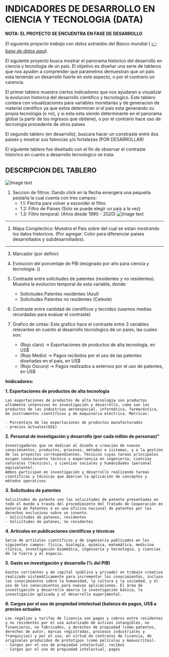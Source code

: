 # INDICADORES DE DESARROLLO EN CIENCIA Y TECNOLOGIA (DATA)

**NOTA: EL PROYECTO SE ENCUENTRA EN FASE DE DESARROLLO**

*El siguiente proyecto trabaja con datos extraidos del Banco mundial ( [👉 base de datos aqui](https://datos.bancomundial.org/indicador)).*

El siguiente proyecto busca mostrar el panorama historico del desarrollo en ciencia y tecnologia de un pais. El objetivo es diseñar una serie de tableros que nos ayuden a comprender que parametros demuestran que un pais esta teniendo un desarrollo fuerte en este aspecto, o por el contrario un carencia. 

El primer tablero muestra ciertos indicadores que nos ayudaran a visualizar la evolucion historica del desarrollo cientifico y tecnologico. Este tablero contara con visualizaciones para variables monetarias y de generacion de material cientifico ya que estos determinan si el pais esta generando su propia tecnologia (o no), y si esta esta siendo determinante en el panorama global (a partir de los ingresos que obtiene), o por el contrario hace uso de tecnologia procedente de otros paises

El segundo tablero (en desarrollo), buscara hacer un constraste entre dos paises y mostrar sus falencias y/o fortalezas (POR DESARROLLAR)



El siguiente tablero fue diseñado con el fin de observar el contraste historico en cuanto a desarrollo tecnologico se trata. 

## DESCRIPCION DEL TABLERO

![Image text](1.png)

1. Seccion de filtros: Dando click en la flecha emergera una pequeña pestaña la cual cuenta con tres campos:
    - 1.1: Flecha para volver a esconder el filtro
    - 1.2: Filtro de Paises (Solo se puede elegir un pais a la vez)
    - 1.3: Filtro temporal: (Años desde 1990 - 2020)
![Image text](2.png)
--------------------

2. Mapa Coroplectico: Muestra el Pais sobre del cual se estan mostrando los datos historicos. (Por agregar: Color para diferenciar paises desarrollados y subdesarrollados).
----------------
3. Marcador (por definir)

4. Evolucion del porcentaje de PBI designado por año para ciencia y tecnologia. ()

5. Contraste entre solicitudes de patentes (residentes y no residentes). Muestra la evolucion temporal de esta variable, donde:
     - Solicitudes Patentes residentes (Azul)
     - Solicitudes Patentes no residentes (Celeste)  

6. Contraste entre cantidad de cientificos y tecnidos (usamos medias recordadas para evaluar el contraste)

7. Grafico de cintas: Este grafico hace el contraste entre 3 variables relevantes en cuento al desarrollo tecnologico de un paies, las cuales son: 
     - (Rojo claro) -> Exportaciones de productos de alta tecnologia,  en US$
     - (Rojo Medio) -> Pagos recibidos por el uso de las patentes diseñadas en el pais, en US$
     - (Rojo Oscuro) -> Pagos realizados a externos por el uso de patentes, en US$





**Inidicadores:**

**1. Exportaciones de productos de alta tecnología** 

    Las exportaciones de productos de alta tecnología son productos altamente intensivos en investigación y desarrollo, como son los productos de las industrias aeroespacial, informática, farmacéutica, de instrumentos científicos y de maquinaria eléctrica. Metricas:

    - Porcentaje de las exportaciones de productos manufacturados
    - precios actuales(US$)


**2. Personal de investigación y desarrollo (por cada millón de personas)"**

    Investigadores que se dedican al diseño o creación de nuevos conocimientos, productos, procesos, métodos o sistemas, y a la gestión de los proyectos correspondientes. Técnicos cuyas tareas principales exigen conocimiento técnico y experiencia en ingeniería, ciencias naturales (técnicos), o ciencias sociales y humanidades (personal equivalente). 
    Ambos participan en investigación y desarrollo realizando tareas científicas y técnicas que abarcan la aplicación de conceptos y métodos operativos


**3. Solicitudes de patentes**

    Solicitudes de patente son las solicitudes de patente presentadas en todo el mundo a través del procedimiento del Tratado de Cooperación en materia de Patentes o en una oficina nacional de patentes por los derechos exclusivos sobre un invento.
    - Solicitudes de patenes, residentes
    - Solicitudes de patenes, no residentes


**4. Artículos en publicaciones científicas y técnicas**

    Serie de artículos científicos y de ingeniería publicados en los siguientes campos: física, biología, química, matemática, medicina clínica, investigación biomédica, ingeniería y tecnología, y ciencias de la tierra y el espacio.

**5. Gasto en investigación y desarrollo (% del PIB)**

    Gastos corrientes y de capital (público y privado) en trabajo creativo realizado sistemáticamente para incrementar los conocimientos, incluso los conocimientos sobre la humanidad, la cultura y la sociedad, y el uso de los conocimientos para nuevas aplicaciones. El área de investigación y desarrollo abarca la investigación básica, la investigación aplicada y el desarrollo experimental.

**6. Cargos por el uso de propiedad intelectual (balanza de pagos, US$ a precios actuales**

    Las regalias y tarifas de licencia son pagos y cobros entre residentes y no residentes por el uso autorizado de activos intangibles, no financieros, no fabricados, y derechos de propiedad (como patentes, derechos de autor, marcas registradas, procesos industriales y franquicias) y por el uso, en virtud de contratos de licencia, de originales producidos de prototipos (como películas y manuscritos).
    - Cargos por el uso de propiedad intelectual, recibos
    - Cargos por el uso de propiedad intelectual, pagos

